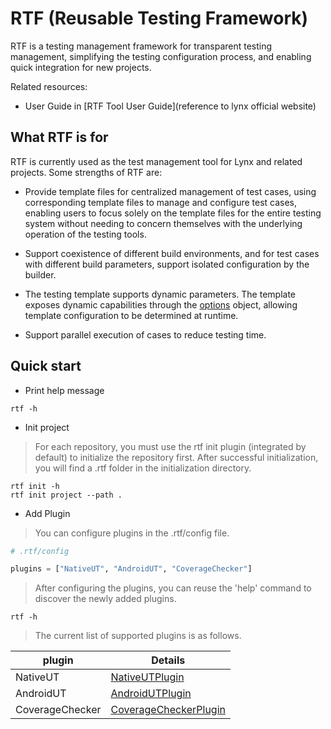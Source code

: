 # RTF (Reusable Testing Framework)

RTF is a testing management framework for transparent testing management, simplifying the testing configuration process, and enabling quick integration for new projects.

Related resources:
 * User Guide in [RTF Tool User Guide](reference to lynx official website)


## What RTF is for

RTF is currently used as the test management tool for Lynx and related projects. 
Some strengths of RTF are:

 * Provide template files for centralized management of test cases, using corresponding 
   template files to manage and configure test cases, enabling users to focus solely on 
   the template files for the entire testing system without needing to concern themselves 
   with the underlying operation of the testing tools.

 * Support coexistence of different build environments, and for test cases with different 
   build parameters, support isolated configuration by the builder.

 * The testing template supports dynamic parameters. The template exposes dynamic capabilities 
   through the [options](./core/options/README.md) object, allowing template configuration to be determined at runtime.

 * Support parallel execution of cases to reduce testing time.


## Quick start

- Print help message
```commandline
rtf -h
```

- Init project
> For each repository, you must use the rtf init plugin (integrated by default) 
to initialize the repository first. After successful initialization, you will 
find a .rtf folder in the initialization directory.
```commandline
rtf init -h
rtf init project --path .
```

- Add Plugin
> You can configure plugins in the .rtf/config file.
```python
# .rtf/config

plugins = ["NativeUT", "AndroidUT", "CoverageChecker"]
```
> After configuring the plugins, you can reuse the 'help' command to discover the newly added plugins.
```commandline
rtf -h
```
>  The current list of supported plugins is as follows.

| plugin          | Details                                                            |
|-----------------|--------------------------------------------------------------------|
| NativeUT        | [NativeUTPlugin](./plugins/README.md#nativeutplugin)               |
| AndroidUT       | [AndroidUTPlugin](./plugins/README.md#androidutplugin)             |
| CoverageChecker | [CoverageCheckerPlugin](./plugins/README.md#coveragecheckerplugin) |

